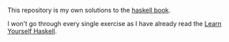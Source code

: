 This repository is my own solutions to the [haskell book](https://haskellbook.com/).

I won't go through every single exercise as I have already read the [Learn Yourself Haskell](http://learnyouahaskell.com/).
